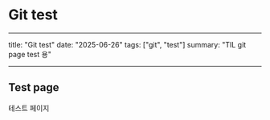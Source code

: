 # Git test

---

title: "Git test"
date: "2025-06-26"
tags: ["git", "test"]
summary: "TIL git page test 용"

---

## Test page

테스트 페이지
